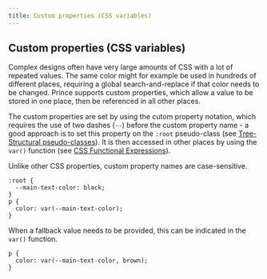 ```yaml
---
title: Custom properties (CSS variables)
---
```


Custom properties (CSS variables)
---------------------------------

Complex designs often have very large amounts of CSS with a lot of repeated values. The same color might for example be used in hundreds of different places, requiring a global search-and-replace if that color needs to be changed. Prince supports custom properties, which allow a value to be stored in one place, then be referenced in all other places.

The custom properties are set by using the cutom property notation, which requires the use of two dashes (`--`) before the custom property name - a good approach is to set this property on the `:root` pseudo-class (see [Tree-Structural pseudo-classes](selectors.md#sel-structural)). It is then accessed in other places by using the `var()` function (see [CSS Functional Expressions](functions.md#css-functions)).

Unlike other CSS properties, custom property names are case-sensitive.


    :root {
      --main-text-color: black;
    }
    p {
      color: var(--main-text-color);
    }

When a fallback value needs to be provided, this can be indicated in the `var()` function.


    p {
      color: var(--main-text-color, brown);
    }

